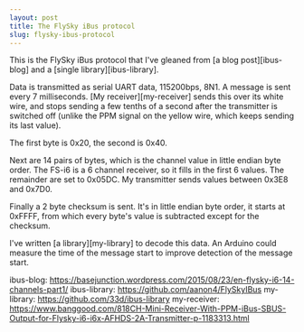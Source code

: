 ```yaml
---
layout: post
title: The FlySky iBus protocol
slug: flysky-ibus-protocol
---
```


This is the FlySky iBus protocol that I've gleaned from [a blog post][ibus-blog] and a [single library][ibus-library].

Data is transmitted as serial UART data, 115200bps, 8N1.  A message is sent every 7 milliseconds.  [My receiver][my-receiver] sends this over its white wire, and stops sending a few tenths of a second after the transmitter is switched off (unlike the PPM signal on the yellow wire, which keeps sending its last value).

The first byte is 0x20, the second is 0x40.

Next are 14 pairs of bytes, which is the channel value in little endian byte order.  The FS-i6 is a 6 channel receiver, so it fills in the first 6 values.  The remainder are set to 0x05DC.  My transmitter sends values between 0x3E8 and 0x7D0.

Finally a 2 byte checksum is sent.  It's in little endian byte order, it starts at 0xFFFF, from which every byte's value is subtracted except for the checksum.

I've written [a library][my-library] to decode this data.  An Arduino could measure the time of the message start to improve detection of the message start.

ibus-blog: https://basejunction.wordpress.com/2015/08/23/en-flysky-i6-14-channels-part1/
ibus-library: https://github.com/aanon4/FlySkyIBus
my-library: https://github.com/33d/ibus-library
my-receiver: https://www.banggood.com/818CH-Mini-Receiver-With-PPM-iBus-SBUS-Output-for-Flysky-i6-i6x-AFHDS-2A-Transmitter-p-1183313.html

